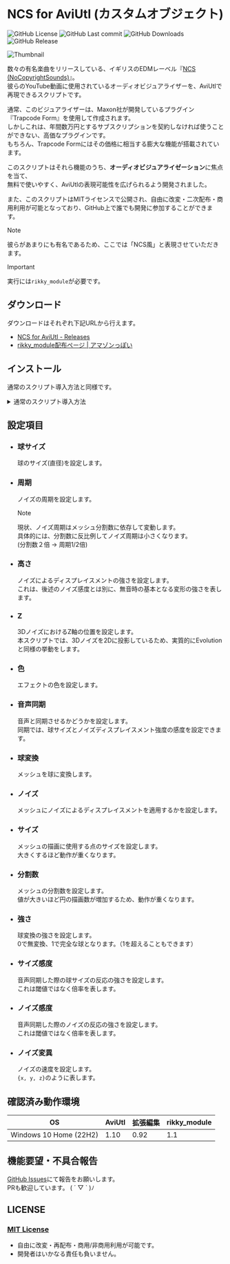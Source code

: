 # NCS for AviUtl (カスタムオブジェクト)

![GitHub License](https://img.shields.io/github/license/potistudio/NCS-for-AviUtl)
![GitHub Last commit](https://img.shields.io/github/last-commit/potistudio/NCS-for-AviUtl)
![GitHub Downloads](https://img.shields.io/github/downloads/potistudio/NCS-for-AviUtl/total)
![GitHub Release](https://img.shields.io/github/v/release/potistudio/NCS-for-AviUtl)

![Thumbnail](THUMBNAIL.png)

数々の有名楽曲をリリースしている、イギリスのEDMレーベル『[NCS (NoCopyrightSounds)](https://www.youtube.com/nocopyrightsounds)』。  
彼らのYouTube動画に使用されているオーディオビジュアライザーを、AviUtlで再現できるスクリプトです。

通常、このビジュアライザーは、Maxon社が開発しているプラグイン『Trapcode Form』を使用して作成されます。  
しかしこれは、年間数万円とするサブスクリプションを契約しなければ使うことができない、高価なプラグインです。  
もちろん、Trapcode Formにはその価格に相当する膨大な機能が搭載されています。  

このスクリプトはそれら機能のうち、**オーディオビジュアライゼーション**に焦点を当て、  
無料で使いやすく、AviUtlの表現可能性を広げられるよう開発されました。

また、このスクリプトはMITライセンスで公開され、自由に改変・二次配布・商用利用が可能となっており、GitHub上で誰でも開発に参加することができます。

> [!NOTE]
> 彼らがあまりにも有名であるため、ここでは「NCS風」と表現させていただきます。

> [!IMPORTANT]  
> 実行には`rikky_module`が必要です。

## ダウンロード

ダウンロードはそれぞれ下記URLから行えます。

- [NCS for AviUtl - Releases](https://github.com/potistudio/NCS4AU/releases/latest)
- [rikky_module配布ページ | アマゾンっぽい](https://hazumurhythm.com/wev/amazon/?script=rikkymodulea2Z)

## インストール

通常のスクリプト導入方法と同様です。

<details>
<summary>通常のスクリプト導入方法</summary>
ダウンロードした.zipファイルを展開し、中身の`NCS4AU.obj`をAviUtlの`scripts`フォルダに配置してください。
</details>

## 設定項目

- ### 球サイズ
  
    球のサイズ(直径)を設定します。

- ### 周期

  ノイズの周期を設定します。
  > [!NOTE]
  > 現状、ノイズ周期はメッシュ分割数に依存して変動します。  
  > 具体的には、分割数に反比例してノイズ周期は小さくなります。  
  > (分割数２倍 → 周期1/2倍)

- ### 高さ
  
  ノイズによるディスプレイスメントの強さを設定します。  
  これは、後述のノイズ感度とは別に、無音時の基本となる変形の強さを表します。

- ### Z
  
  3DノイズにおけるZ軸の位置を設定します。  
  本スクリプトでは、3Dノイズを2Dに投影しているため、実質的にEvolutionと同様の挙動をします。

- ### 色

  エフェクトの色を設定します。

- ### 音声同期

  音声と同期させるかどうかを設定します。  
  同期では、球サイズとノイズディスプレイスメント強度の感度を設定できます。

- ### 球変換

  メッシュを球に変換します。

- ### ノイズ

  メッシュにノイズによるディスプレイスメントを適用するかを設定します。

- ### サイズ

  メッシュの描画に使用する点のサイズを設定します。  
  大きくするほど動作が重くなります。

- ### 分割数

  メッシュの分割数を設定します。  
  値が大きいほど円の描画数が増加するため、動作が重くなります。

- ### 強さ

  球変換の強さを設定します。  
  0で無変換、1で完全な球となります。（1を超えることもできます）

- ### サイズ感度

  音声同期した際の球サイズの反応の強さを設定します。  
  これは閾値ではなく倍率を表します。

- ### ノイズ感度

  音声同期した際のノイズの反応の強さを設定します。  
  これは閾値ではなく倍率を表します。

- ### ノイズ変異

  ノイズの速度を設定します。  
  `{x, y, z}`のように表します。

## 確認済み動作環境

|OS|AviUtl|拡張編集|rikky_module|
|--|--|--|--|
|Windows 10 Home (22H2)|1.10|0.92|1.1|

## 機能要望・不具合報告

[GitHub Issues](https://github.com/potistudio/NCS4AU/issues)にて報告をお願いします。  
PRも歓迎しています。 ( ´ ▽ ` )ﾉ

## LICENSE

### [MIT License](LICENSE)

- 自由に改変・再配布・商用/非商用利用が可能です。
- 開発者はいかなる責任も負いません。
